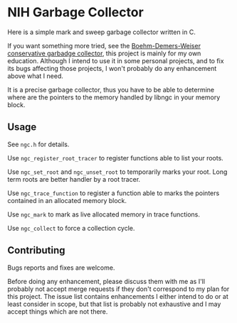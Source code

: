 # NIH Garbage Collector

Here is a simple mark and sweep garbage collector written in C.

If you want something more tried, see the [Boehm-Demers-Weiser conservative
garbadge collector](https://www.hboehm.info/gc), this project is mainly for
my own education.  Although I intend to use it in some personal projects,
and to fix its bugs affecting those projects, I won't probably do any
enhancement above what I need.

It is a precise garbage collector, thus you have to be able to determine
where are the pointers to the memory handled by libngc in your memory
block.

## Usage

See `ngc.h` for details.

Use `ngc_register_root_tracer` to register functions able to list your
roots.

Use `ngc_set_root` and `ngc_unset_root` to temporarily marks your
root. Long term roots are better handler by a root tracer.

Use `ngc_trace_function` to register a function able to marks the pointers
contained in an allocated memory block.

Use `ngc_mark` to mark as live allocated memory in trace functions.

Use `ngc_collect` to force a collection cycle.

## Contributing

Bugs reports and fixes are welcome.

Before doing any enhancement, please discuss them with me as I'll probably
not accept merge requests if they don't correspond to my plan for this
project. The issue list contains enhancements I either intend to do or at
least consider in scope, but that list is probably not exhaustive and I may
accept things which are not there.
